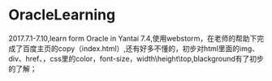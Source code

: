 # OracleLearning
2017.7.1-7.10,learn form Oracle in Yantai
7.4,使用webstorm，在老师的帮助下完成了百度主页的copy（index.html）,还有好多不懂的，初步对html里面的img、div、href、，css里的color，font-size，width\height\top,blackground有了初步的了解；
